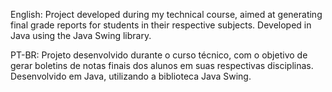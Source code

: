 English:
Project developed during my technical course, aimed at generating final grade reports for students in their respective subjects. 
Developed in Java using the Java Swing library.


PT-BR:
Projeto desenvolvido durante o curso técnico, com o objetivo de gerar boletins de notas finais dos alunos em suas respectivas disciplinas. 
Desenvolvido em Java, utilizando a biblioteca Java Swing.
